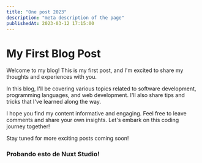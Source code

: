 ```yaml
---
title: "One post 2023"
description: "meta description of the page"
publishedAt: 2023-03-12 17:15:00
---
```


<!-- Content of the page -->

# My First Blog Post

Welcome to my blog! This is my first post, and I'm excited to share my thoughts and experiences with you.

In this blog, I'll be covering various topics related to software development, programming languages, and web development. I'll also share tips and tricks that I've learned along the way.

I hope you find my content informative and engaging. Feel free to leave comments and share your own insights. Let's embark on this coding journey together!

Stay tuned for more exciting posts coming soon!

### Probando esto de Nuxt Studio!
